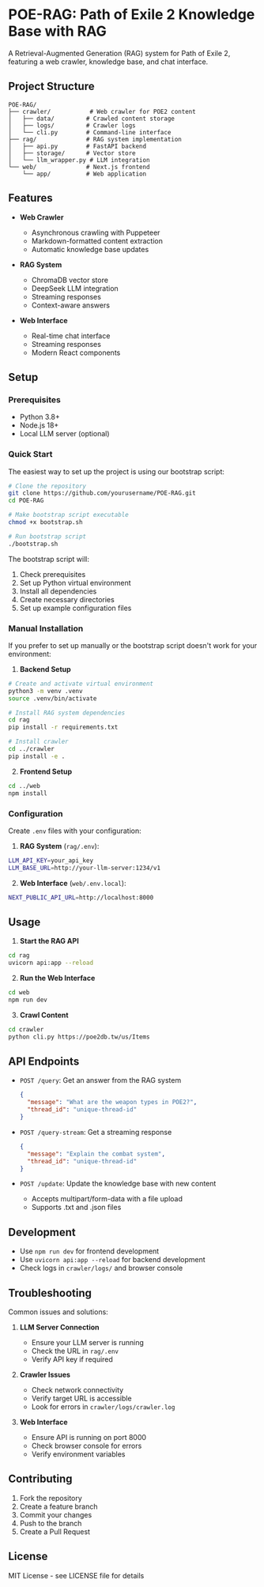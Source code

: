 # POE-RAG: Path of Exile 2 Knowledge Base with RAG

A Retrieval-Augmented Generation (RAG) system for Path of Exile 2, featuring a web crawler, knowledge base, and chat interface.

## Project Structure

```
POE-RAG/
├── crawler/           # Web crawler for POE2 content
│   ├── data/         # Crawled content storage
│   ├── logs/         # Crawler logs
│   └── cli.py        # Command-line interface
├── rag/              # RAG system implementation
│   ├── api.py        # FastAPI backend
│   ├── storage/      # Vector store
│   └── llm_wrapper.py # LLM integration
└── web/              # Next.js frontend
    └── app/          # Web application
```

## Features

- **Web Crawler**
  - Asynchronous crawling with Puppeteer
  - Markdown-formatted content extraction
  - Automatic knowledge base updates

- **RAG System**
  - ChromaDB vector store
  - DeepSeek LLM integration
  - Streaming responses
  - Context-aware answers

- **Web Interface**
  - Real-time chat interface
  - Streaming responses
  - Modern React components

## Setup

### Prerequisites
- Python 3.8+
- Node.js 18+
- Local LLM server (optional)

### Quick Start

The easiest way to set up the project is using our bootstrap script:

```bash
# Clone the repository
git clone https://github.com/yourusername/POE-RAG.git
cd POE-RAG

# Make bootstrap script executable
chmod +x bootstrap.sh

# Run bootstrap script
./bootstrap.sh
```

The bootstrap script will:
1. Check prerequisites
2. Set up Python virtual environment
3. Install all dependencies
4. Create necessary directories
5. Set up example configuration files

### Manual Installation

If you prefer to set up manually or the bootstrap script doesn't work for your environment:

1. **Backend Setup**
```bash
# Create and activate virtual environment
python3 -m venv .venv
source .venv/bin/activate

# Install RAG system dependencies
cd rag
pip install -r requirements.txt

# Install crawler
cd ../crawler
pip install -e .
```

2. **Frontend Setup**
```bash
cd ../web
npm install
```

### Configuration

Create `.env` files with your configuration:

1. **RAG System** (`rag/.env`):
```bash
LLM_API_KEY=your_api_key
LLM_BASE_URL=http://your-llm-server:1234/v1
```

2. **Web Interface** (`web/.env.local`):
```bash
NEXT_PUBLIC_API_URL=http://localhost:8000
```

## Usage

1. **Start the RAG API**
```bash
cd rag
uvicorn api:app --reload
```

2. **Run the Web Interface**
```bash
cd web
npm run dev
```

3. **Crawl Content**
```bash
cd crawler
python cli.py https://poe2db.tw/us/Items
```

## API Endpoints

- `POST /query`: Get an answer from the RAG system
  ```json
  {
    "message": "What are the weapon types in POE2?",
    "thread_id": "unique-thread-id"
  }
  ```

- `POST /query-stream`: Get a streaming response
  ```json
  {
    "message": "Explain the combat system",
    "thread_id": "unique-thread-id"
  }
  ```

- `POST /update`: Update the knowledge base with new content
  - Accepts multipart/form-data with a file upload
  - Supports .txt and .json files

## Development

- Use `npm run dev` for frontend development
- Use `uvicorn api:app --reload` for backend development
- Check logs in `crawler/logs/` and browser console

## Troubleshooting

Common issues and solutions:

1. **LLM Server Connection**
   - Ensure your LLM server is running
   - Check the URL in `rag/.env`
   - Verify API key if required

2. **Crawler Issues**
   - Check network connectivity
   - Verify target URL is accessible
   - Look for errors in `crawler/logs/crawler.log`

3. **Web Interface**
   - Ensure API is running on port 8000
   - Check browser console for errors
   - Verify environment variables

## Contributing

1. Fork the repository
2. Create a feature branch
3. Commit your changes
4. Push to the branch
5. Create a Pull Request

## License

MIT License - see LICENSE file for details 